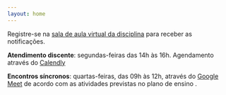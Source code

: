 ```yaml
---
layout: home
---
```


Registre-se na [sala de aula virtual da disciplina](https://classroom.google.com/c/MTcxOTkzNDY4MDY2?cjc=wooqven) para receber as notificações.

**Atendimento discente**: segundas-feiras das 14h às 16h. Agendamento através do [Calendly](https://calendly.com/daniel-saad/atendimento-discente)

**Encontros síncronos**: quartas-feiras, das 09h às 12h, através do [Google Meet]() de acordo com as atividades previstas no plano de ensino .